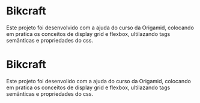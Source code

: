 
# Bikcraft

Este projeto foi desenvolvido com a ajuda do curso da Origamid, colocando em pratica os conceitos de display grid e flexbox, ultilazando tags semânticas e propriedades do css.



# Bikcraft

Este projeto foi desenvolido com a ajuda do curso da Origamid, colocando em pratica os conceitos de display grid e flexbox, ultilazando tags semânticas e propriedades do css.


